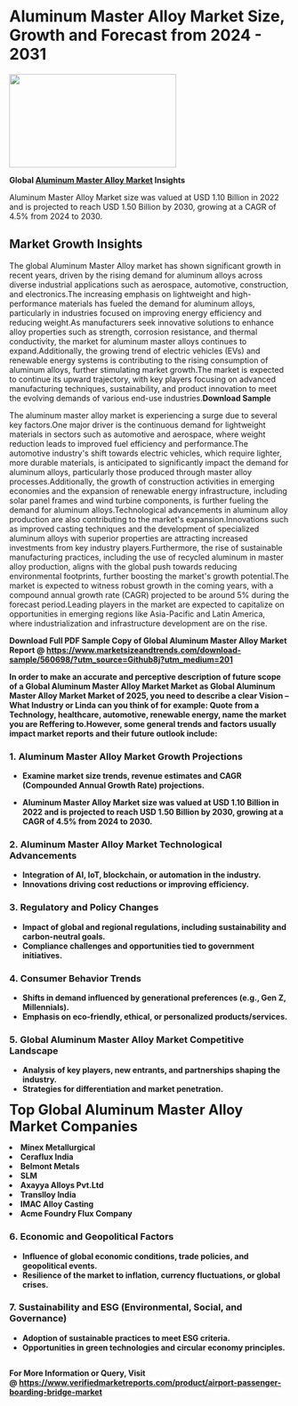 <H1>Aluminum Master Alloy Market Size, Growth and Forecast from 2024 - 2031</H1><img class="aligncenter size-medium wp-image-584254" src="https://thirdeyenews.in/wp-content/uploads/2024/09/Global-Market-Research-300x168.jpeg" alt="" width="300" height="168" /><p><strong>Global&nbsp;<a href="https://www.marketsizeandtrends.com/download-sample/560698/?utm_source=Github8j?utm_medium=201">Aluminum Master Alloy Market</a> Insights</strong></p><p>Aluminum Master Alloy Market size was valued at USD 1.10 Billion in 2022 and is projected to reach USD 1.50 Billion by 2030, growing at a CAGR of 4.5% from 2024 to 2030.</p><p><h2>Market Growth Insights</h2> <p>The global Aluminum Master Alloy market has shown significant growth in recent years, driven by the rising demand for aluminum alloys across diverse industrial applications such as aerospace, automotive, construction, and electronics.The increasing emphasis on lightweight and high-performance materials has fueled the demand for aluminum alloys, particularly in industries focused on improving energy efficiency and reducing weight.As manufacturers seek innovative solutions to enhance alloy properties such as strength, corrosion resistance, and thermal conductivity, the market for aluminum master alloys continues to expand.Additionally, the growing trend of electric vehicles (EVs) and renewable energy systems is contributing to the rising consumption of aluminum alloys, further stimulating market growth.The market is expected to continue its upward trajectory, with key players focusing on advanced manufacturing techniques, sustainability, and product innovation to meet the evolving demands of various end-use industries.<strong>Download Sample</strong></p> <p>The aluminum master alloy market is experiencing a surge due to several key factors.One major driver is the continuous demand for lightweight materials in sectors such as automotive and aerospace, where weight reduction leads to improved fuel efficiency and performance.The automotive industry's shift towards electric vehicles, which require lighter, more durable materials, is anticipated to significantly impact the demand for aluminum alloys, particularly those produced through master alloy processes.Additionally, the growth of construction activities in emerging economies and the expansion of renewable energy infrastructure, including solar panel frames and wind turbine components, is further fueling the demand for aluminum alloys.Technological advancements in aluminum alloy production are also contributing to the market's expansion.Innovations such as improved casting techniques and the development of specialized aluminum alloys with superior properties are attracting increased investments from key industry players.Furthermore, the rise of sustainable manufacturing practices, including the use of recycled aluminum in master alloy production, aligns with the global push towards reducing environmental footprints, further boosting the market's growth potential.The market is expected to witness robust growth in the coming years, with a compound annual growth rate (CAGR) projected to be around 5% during the forecast period.Leading players in the market are expected to capitalize on opportunities in emerging regions like Asia-Pacific and Latin America, where industrialization and infrastructure development are on the rise.<strong></p><p><span class=""><strong>Download Full PDF Sample Copy of Global Aluminum Master Alloy Market Report</strong> @ <a href="https://www.marketsizeandtrends.com/download-sample/560698/?utm_source=Github8j?utm_medium=201" target="_blank">https://www.marketsizeandtrends.com/download-sample/560698/?utm_source=Github8j?utm_medium=201</a></span></p><p>In order to make an accurate and perceptive description of future scope of a Global&nbsp;Aluminum Master Alloy Market Market as Global&nbsp;Aluminum Master Alloy Market Market of 2025, you need to describe a clear Vision &ndash; What Industry or Linda can you think of for example: Quote from a Technology, healthcare, automotive, renewable energy, name the market you are Reffering to.However, some general trends and factors usually impact market reports and their future outlook include:</p><h3>1.&nbsp;<strong>Aluminum Master Alloy Market Growth Projections</strong></h3><ul><li>Examine market size trends, revenue estimates and CAGR (Compounded Annual Growth Rate) projections.</li><li><p>Aluminum Master Alloy Market size was valued at USD 1.10 Billion in 2022 and is projected to reach USD 1.50 Billion by 2030, growing at a CAGR of 4.5% from 2024 to 2030.</p></li></ul><h3>2.&nbsp;<strong>Aluminum Master Alloy Market Technological Advancements</strong></h3><ul><li>Integration of AI, IoT, blockchain, or automation in the industry.</li><li>Innovations driving cost reductions or improving efficiency.</li></ul><h3>3.&nbsp;<strong>Regulatory and Policy Changes</strong></h3><ul><li>Impact of global and regional regulations, including sustainability and carbon-neutral goals.</li><li>Compliance challenges and opportunities tied to government initiatives.</li></ul><h3>4.&nbsp;<strong>Consumer Behavior Trends</strong></h3><ul><li>Shifts in demand influenced by generational preferences (e.g., Gen Z, Millennials).</li><li>Emphasis on eco-friendly, ethical, or personalized products/services.</li></ul><h3>5.&nbsp;<strong>Global Aluminum Master Alloy Market Competitive Landscape</strong></h3><ul><li>Analysis of key players, new entrants, and partnerships shaping the industry.</li><li>Strategies for differentiation and market penetration.</li></ul><p data-pm-slice="1 1 []"><span style="color: inherit; font-family: inherit; font-size: 25px;">Top Global Aluminum Master Alloy Market Companies</span></p><div class="" data-test-id=""><p><li>Minex Metallurgical</li><li> Ceraflux India</li><li> Belmont Metals</li><li> SLM</li><li> Axayya Alloys Pvt.Ltd</li><li> Translloy India</li><li> IMAC Alloy Casting</li><li> Acme Foundry Flux Company</li></p></div><h3>6.&nbsp;<strong>Economic and Geopolitical Factors</strong></h3><ul><li>Influence of global economic conditions, trade policies, and geopolitical events.</li><li>Resilience of the market to inflation, currency fluctuations, or global crises.</li></ul><h3>7.&nbsp;<strong>Sustainability and ESG (Environmental, Social, and Governance)</strong></h3><ul><li>Adoption of sustainable practices to meet ESG criteria.</li><li>Opportunities in green technologies and circular economy principles.</li></ul><h2><strong style="font-size: 14px;">For More Information or Query, Visit @&nbsp;</strong><a style="background-color: #ffffff; font-size: 14px;" href="https://www.marketsizeandtrends.com/report/aluminum-master-alloy-market/" target="_blank">https://www.verifiedmarketreports.com/product/airport-passenger-boarding-bridge-market</a></h2>